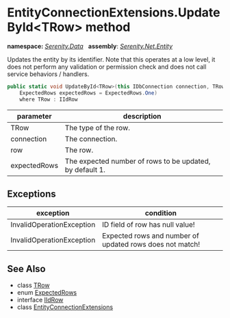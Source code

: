 # EntityConnectionExtensions.UpdateById&lt;TRow&gt; method
**namespace:** *[Serenity.Data](../../README.md#serenity.data-namespace)*   **assembly**: *[Serenity.Net.Entity](../../README.md)*

Updates the entity by its identifier. Note that this operates at a low level, it does not perform any validation or permission check and does not call service behaviors / handlers.

```csharp
public static void UpdateById<TRow>(this IDbConnection connection, TRow row, 
    ExpectedRows expectedRows = ExpectedRows.One)
    where TRow : IIdRow
```

| parameter | description |
| --- | --- |
| TRow | The type of the row. |
| connection | The connection. |
| row | The row. |
| expectedRows | The expected number of rows to be updated, by default 1. |

## Exceptions

| exception | condition |
| --- | --- |
| InvalidOperationException | ID field of row has null value! |
| InvalidOperationException | Expected rows and number of updated rows does not match! |

## See Also

* class [TRow](../Serenity.Net.Entity/../EntityConnectionExtensions.TRow.md)
* enum [ExpectedRows](../Serenity.Net.Data/../ExpectedRows.md)
* interface [IIdRow](../IIdRow.md)
* class [EntityConnectionExtensions](../EntityConnectionExtensions.md)